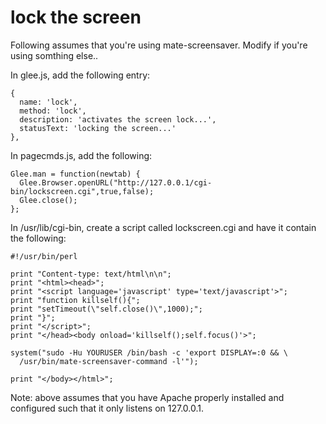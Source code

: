 # lock the screen

Following assumes that you're using mate-screensaver.  Modify if you're using somthing else..

In glee.js, add the following entry:

    {
      name: 'lock',
      method: 'lock',
      description: 'activates the screen lock...',
      statusText: 'locking the screen...'
    },

In pagecmds.js, add the following:

    Glee.man = function(newtab) {
      Glee.Browser.openURL("http://127.0.0.1/cgi-bin/lockscreen.cgi",true,false);
      Glee.close();
    };

In /usr/lib/cgi-bin, create a script called lockscreen.cgi and have it contain the following:

    #!/usr/bin/perl
      
    print "Content-type: text/html\n\n";
    print "<html><head>";
    print "<script language='javascript' type='text/javascript'>";
    print "function killself(){";
    print "setTimeout(\"self.close()\",1000);";
    print "}";
    print "</script>";
    print "</head><body onload='killself();self.focus()'>";
        
    system("sudo -Hu YOURUSER /bin/bash -c 'export DISPLAY=:0 && \
      /usr/bin/mate-screensaver-command -l'");
        
    print "</body></html>";

Note: above assumes that you have Apache properly installed and configured such that it only listens on 127.0.0.1.
